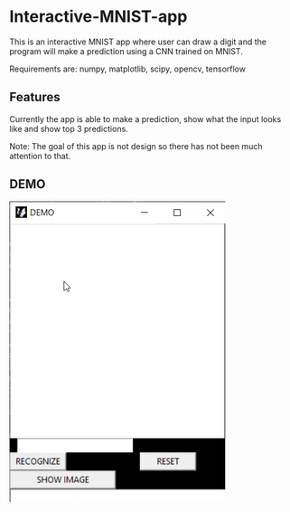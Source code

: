 # Interactive-MNIST-app
This is an interactive MNIST app where user can draw a digit and the program will make a prediction using a CNN trained on MNIST.

Requirements are:
numpy,
matplotlib,
scipy, 
opencv,
tensorflow

## Features

Currently the app is able to make a prediction, show what the input looks like and show top 3 predictions. 

Note: The goal of this app is not design so there has not been much attention to that.

## DEMO 
![](./demo.gif)
